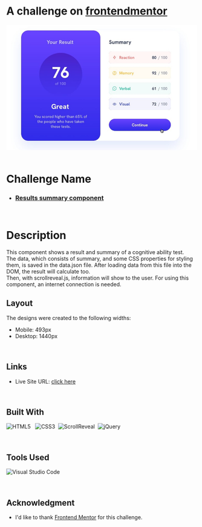  
# A challenge on [frontendmentor](https://www.frontendmentor.io)
 

<img src="./assets/images/Preview.jpg">
<br>
<br>

# **Challenge Name**

- ### [Results summary component](https://www.frontendmentor.io/challenges/results-summary-component-CE_K6s0maV)

<br>

# **Description**
This component shows a result and summary of a cognitive ability test.  
The data, which consists of summary, and some CSS properties for styling them, is saved in the data.json file. After loading data from this file into the DOM, the result will calculate too.  
Then, with scrollreveal.js, information will show to the user.
For using this component, an internet connection is needed.
 

## **Layout**

The designs were created to the following widths:

- Mobile: 493px
- Desktop: 1440px
<br>

## **Links**

- Live Site URL: [click here](https://mahdicodes1.github.io/Results-summary-component/)

<br>

## **Built With**

![HTML5](https://img.shields.io/badge/html5-%23E34F26.svg?style=for-the-badge&logo=html5&logoColor=white) &nbsp;  ![CSS3](https://img.shields.io/badge/CSS-239120?&style=for-the-badge&logo=css3&logoColor=white)&nbsp;
![ScrollReveal](https://img.shields.io/badge/ScrollReveal%20js-0e141f?style=for-the-badge&logo=ScrollReveal&logoColor=e39ff6)&nbsp;
![jQuery](https://img.shields.io/badge/jQuery-0769AD?style=for-the-badge&logo=jquery&logoColor=white)

<br>

## **Tools Used**

![Visual Studio Code](https://img.shields.io/badge/VS%20Code-0078d7.svg?style=for-the-badge&logo=visual-studio-code&logoColor=white)

</br>

## **Acknowledgment**

- I'd like to thank [Frontend Mentor](https://www.frontendmentor.io) for this challenge.
